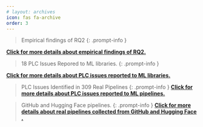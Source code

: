 ```yaml
---
# layout: archives
icon: fas fa-archive
order: 3
---
```

> Empirical findings of RQ2
{: .prompt-info }

[**Click for more details about empirical findings of RQ2.**](http://piecer-plc.github.io//posts/Empirical-Findings-RQ3/)



> 18 PLC Issues Repored to ML libraries.
{: .prompt-info }

<!-- ![gif](/assets/images/ML-Libs.gif) -->
[**Click for more details about PLC issues reported to ML libraries.**](http://piecer-plc.github.io/posts/Empirical-Findings-ML-Libraries/)
> PLC Issues Identified in 309 Real Pipelines
{: .prompt-info }
[**Click for more details about PLC issues reported to ML pipelines.**](http://piecer-plc.github.io/posts/Empirical-Findings-ML-Pipelines/)

> GitHub and Hugging Face pipelines.
{: .prompt-info }
[**Click for more details about real pipelines collected from GitHub and Hugging Face .**](http://piecer-plc.github.io//posts/Empirical-Findings-GH/)
<div>
<!-- TODO:动图 -->
<!-- <img src="/assets/images/ML-Bug_tu.gif" alt="avatar"> -->
</div>
 <div id="d-help-win" class="d-help-win" style="display: none;">
      <div id="win-title">Help
          <span id="d-help-colse" clss="close_2" class="close_2">
              × 
          </span>
      </div>
      <div id="win-content">
          <blockquote class="prompt-tip"><div><p> We provide a list of PLC issues captured by us in real-world pipelines and popular ML libraries.</p></div></blockquote>
          <div>
              <ol>
                  <li>Go to <strong><font color="#FF0000">Empirical Findings</font></strong> page</li>
                  <li>Select a bug and click on <strong><font color="#FF0000">reproduce result link</font></strong>.</li>
                  <li>You can find the reproduction results of each version and the related reproduction code.</li></ol>
          </div>
          <!-- 我们提供了xxx数据集。
          1.
          2.
          3.
          4.
          查看详细复现结果：
          动图！ -->
          <img src="/assets/images/Pipeline-Bug.gif" alt="avatar">
      </div>
  </div>